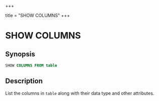+++

title = "SHOW COLUMNS"
+++

SHOW COLUMNS
============

Synopsis
--------

``` sql
SHOW COLUMNS FROM table
```

Description
-----------

List the columns in `table` along with their data type and other attributes.
